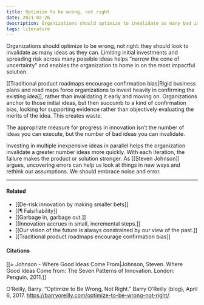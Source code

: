 ```yaml
---
title: Optimize to be wrong, not right
date: 2021-02-26
description: Organizations should optimize to invalidate as many bad ideas as they can as quickly as they can rather than trying to prove themselves right. 
tags: literature
---
```


Organizations should optimize to be wrong, not right: they should look to invalidate as many ideas as they can. Limiting initial investments and spreading risk across many possible ideas helps “narrow the cone of uncertainty” and enables the organization to home in on the most impactful solution. 

[[Traditional product roadmaps encourage confirmation bias|Rigid business plans and road maps force organizations to invest heavily in confirming the existing idea]], rather than invalidating it early and moving on. Organizations anchor to those initial ideas, but then succumb to a kind of confirmation bias, looking for supporting evidence rather than objectively evaluating the merits of the idea. This creates waste. 

The appropriate measure for progress in innovation isn’t the number of ideas you can execute, but the number of bad ideas you can invalidate. 

Investing in multiple inexpensive ideas in parallel helps the organization invalidate a greater number ideas more quickly. With each iteration, the failure makes the product or solution stronger. As [[Steven Johnson]] argues, uncovering errors can help us look at things in new ways and rethink our assumptions. We should embrace noise and error. 

---
#### Related
- [[De-risk innovation by making smaller bets]]
- [[¶ Falsifiability]]
- [[Garbage in, garbage out.]]
- [[Innovation accrues in small, incremental steps.]]
- [[Our vision of the future is always constrained by our view of the past.]]
- [[Traditional product roadmaps encourage confirmation bias]]

#### Citations
[[≈ Johnson - Where Good Ideas Come From|Johnson, Steven. Where Good Ideas Come from: The Seven Patterns of Innovation. London: Penguin, 2011.]]

O’Reilly, Barry. “Optimize to Be Wrong, Not Right.” Barry O’Reilly (blog), April 6, 2017. https://barryoreilly.com/optimize-to-be-wrong-not-right/.
